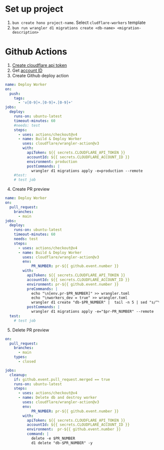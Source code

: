 # Set up project

1. `bun create hono project-name`. Select `cludflare-workers` template
2. `bun run wrangler d1 migrations create <db-name> <migration-description>`

# Github Actions 

1. [Create cloudflare api token](https://developers.cloudflare.com/fundamentals/api/get-started/create-token/)
2. Get [account ID](https://developers.cloudflare.com/fundamentals/setup/find-account-and-zone-ids/)
3. Create Github deploy action 

```yaml
name: Deploy Worker
on:
  push:
    tags:
      - 'v[0-9]+.[0-9]+.[0-9]+'
jobs:
  deploy:
    runs-on: ubuntu-latest
    timeout-minutes: 60
    #needs: test
    steps:
      - uses: actions/checkout@v4
      - name: Build & Deploy Worker
        uses: cloudflare/wrangler-action@v3
        with:
          apiToken: ${{ secrets.CLOUDFLARE_API_TOKEN }}
          accountId: ${{ secrets.CLOUDFLARE_ACCOUNT_ID }}
          environment: production
          postCommands: |
            wrangler d1 migrations apply -e=production --remote
    #test:
    # test job
```

4. Create PR preview
    
```yaml
name: Deploy Worker
on:
  pull_request:
    branches:
      - main
jobs:
  deploy:
    runs-on: ubuntu-latest
    timeout-minutes: 60
    needs: test
    steps:
      - uses: actions/checkout@v4
      - name: Build & Deploy Worker
        uses: cloudflare/wrangler-action@v3
        env:
            PR_NUMBER: pr-${{ github.event.number }}
        with:
          apiToken: ${{ secrets.CLOUDFLARE_API_TOKEN }}
          accountId: ${{ secrets.CLOUDFLARE_ACCOUNT_ID }}
          environment: pr-${{ github.event.number }}
          preCommands: |
            echo "\n[env.pr-$PR_NUMBER]" >> wrangler.toml 
            echo "\nworkers_dev = true" >> wrangler.toml
            wrangler d1 create "db-$PR_NUMBER" |  tail -n 5 | sed "s/^\\[\\[d1_databases\\]\\]/\\[\\[env.$PR_NUMBER.d1_databases\\]\\]/" >> wrangler.toml
          postCommands: |
            wrangler d1 migrations apply -e="$pr-PR_NUMBER" --remote
  test:
    # test job
```

5. Delete PR preview
```yaml
on:
  pull_request:
    branches:
      - main
    types:
      - closed

jobs:
  cleanup:
    if: github.event.pull_request.merged == true
    runs-on: ubuntu-latest
    steps:
      - uses: actions/checkout@v4
      - name: Delete db and destroy worker
        uses: cloudflare/wrangler-action@v3
        env:
            PR_NUMBER: pr-${{ github.event.number }}
        with:
          apiToken: ${{ secrets.CLOUDFLARE_API_TOKEN }}
          accountId: ${{ secrets.CLOUDFLARE_ACCOUNT_ID }}
          environment:  pr-${{ github.event.number }}
          command: |
            delete -e $PR_NUMBER
            d1 delete "db-$PR_NUMBER" -y

```
